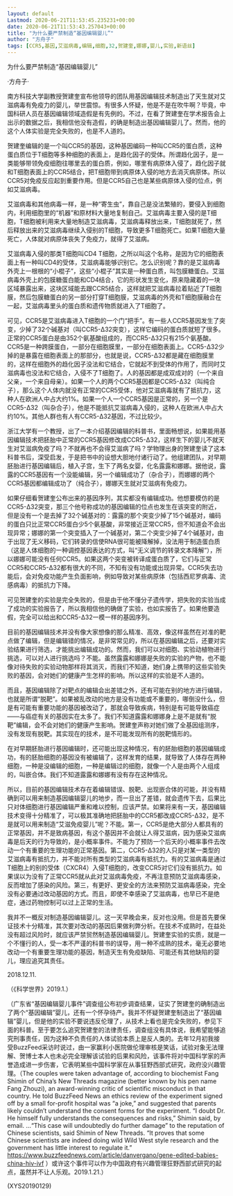 ```yaml
---
layout: default
Lastmod: 2020-06-21T11:53:45.235231+00:00
date: 2020-06-21T11:53:43.257043+00:00
title: "为什么要严禁制造“基因编辑婴儿”"
author: "方舟子"
tags: [CCR5,基因,艾滋病毒,编辑,细胞,32,贺建奎,娜娜,婴儿,实验,新语丝]
---
```


为什么要严禁制造“基因编辑婴儿”

·方舟子·

南方科技大学副教授贺建奎宣布他领导的团队用基因编辑技术制造出了天生就对艾滋病毒有免疫力的婴儿，举世震惊。有很多人怀疑，他是不是在吹牛啊？毕竟，中国科研人员在基因编辑领域造假是有先例的。不过，在看了贺建奎在学术报告会上出示的数据之后，我相信他没有造假，的确是制造出基因编辑婴儿了。然而，他的这个人体实验是完全失败的，也是不人道的。

贺建奎编辑的是一个叫CCR5的基因，这种基因编码一种叫CCR5的蛋白质，这种蛋白质位于T细胞等多种细胞的表面上，是趋化因子的受体。所谓趋化因子，是一类能够带领免疫细胞往哪里去的蛋白质，例如，哪里有病原体入侵了，趋化因子就和T细胞表面上的CCR5结合，把T细胞带到病原体入侵的地方去消灭病原体。所以CCR5对免疫反应起到重要作用。但是CCR5自己也是某些病原体入侵的位点，例如艾滋病毒。

艾滋病毒和其他病毒一样，是一种“寄生虫”，靠自己是没法繁殖的，要侵入到细胞内，利用细胞里的“机器”和原材料大量地复制自己。艾滋病毒主要入侵的是T细胞，T细胞被利用来大量地制造艾滋病毒，艾滋病毒释放出来，T细胞就死了，然后释放出来的艾滋病毒继续入侵别的T细胞，导致更多T细胞死亡。如果T细胞大量死亡，人体就对病原体丧失了免疫力，就得了艾滋病。

艾滋病毒入侵的那类T细胞叫CD4 T细胞，之所以叫这个名称，是因为它的细胞表面上有一种叫CD4的受体，艾滋病毒能够识别它。怎么识别呢？靠的是艾滋病毒外壳上一根根的“小棍子”，这些“小棍子”其实是一种蛋白质，叫包膜糖蛋白。艾滋病毒外壳上的包膜糖蛋白能和CD4结合，它的形状发生变化，原来隐藏着的一块区域暴露出来，这块区域能去跟CCR5结合，这样就把艾滋病毒拉着贴近了T细胞膜，然后包膜糖蛋白的另一部分打穿T细胞膜，艾滋病毒的外壳和T细胞膜融合在一起，艾滋病毒里头的蛋白质和遗传物质就进入了T细胞了。

可见，CCR5是艾滋病毒进入T细胞的一个门“把手”。有一些人CCR5基因发生了突变，少掉了32个碱基对（叫CCR5-Δ32突变），这样它编码的蛋白质就短了很多。正常的CCR5蛋白是由352个氨基酸组成的，而CCR5-Δ32只有215个氨基酸。CCR5是一种跨膜蛋白，一部分在细胞膜里，一部分在细胞表面上。CCR5-Δ32少掉的是暴露在细胞表面上的那部分，也就是说，CCR5-Δ32都是藏在细胞膜里的，这样在细胞外的趋化因子没法和它结合，它就起不到受体的作用了，而同时艾滋病毒也没法和它结合，入侵不了T细胞了。人的基因都是成双成对的（一个来自父亲，一个来自母亲）。如果一个人的两个CCR5基因都是CCR5-Δ32（叫纯合子），那么这个人体内就没有正常的CCR5受体，他对艾滋病毒就有了抵抗力，这种人在欧洲人中占大约1%。如果一个人一个CCR5基因是正常的，另一个是CCR5-Δ32（叫杂合子），他是不能抵抗艾滋病毒入侵的，这种人在欧洲人中占大约10%。其他人群也有人有CCR5-Δ32基因，不过比较少。

浙江大学有一个教授，出了一本介绍基因编辑的科普书，里面畅想说，如果能用基因编辑技术把胚胎中正常的CCR5基因修改成CCR5-Δ32，这样生下的婴儿不就天生对艾滋病免疫了吗？不就再也不会得艾滋病了吗？学物理出身的贺建奎读了这本科普书后，深受启发，于是把书中的设想大胆地付诸行动了。他组建团队，对早期胚胎进行基因编辑后，植入子宫，生下了两名女婴，化名露露和娜娜。据他说，露露的CCR5基因有一个没能编辑，另一个编辑成功了（杂合子），而娜娜的两个CCR5基因都编辑成功了（纯合子），娜娜天生就对艾滋病有免疫力。

如果仔细看贺建奎公布出来的基因序列，其实都没有编辑成功。他想要模仿的是CCR5-Δ32突变，那三个他号称成功的基因编辑的位点也发生在该突变的附近，但是没有一个是去掉了32个碱基对的：露露的那个突变少掉了15个碱基对，编码的蛋白只比正常CCR5蛋白少5个氨基酸，非常接近正常CCR5，但不知道会不会出现异常；娜娜的第一个突变插入了一个碱基对，第二个突变少掉了4个碱基对，由于出现了无义移码，它们转录的信使RNA很可能被降解掉，没法用于制造蛋白质（这是人体细胞的一种调控基因表达的方式，叫“无义调节的转录文本降解”），所以娜娜可能没有任何CCR5。如果这两个突变被转译成蛋白质了，它们与正常CCR5和CCR5-Δ32都有很大的不同，不知有没有功能或出现异常。CCR5失去功能后，会对免疫功能产生负面影响，例如导致对某些病原体（包括西尼罗病毒、流感病毒）的抵抗力下降。

可见贺建奎的实验是完全失败的，但是由于他不懂分子遗传学，把失败的实验当成了成功的实验报告了，所以我相信他的确做了实验，也如实报告了。如果他要造假，完全可以给出和CCR5-Δ32一模一样的基因序列。

目前的基因编辑技术并没有像大家想像的那么精准、高效，像这样虽然在对准的靶点做了编辑，但是编辑错的情况，是非常常见的，所以在基因编辑之后，还要对实验结果进行筛选，才能挑出编辑成功的。然而，我们可以对细胞、实验动植物进行挑选，可以对人进行挑选吗？不能。虽然露露和娜娜是失败的实验的产物，也不能像对待失败的实验动物那样将其消灭，而我们不知道，她们身上携带的这些实验失败的基因，会对她们的健康产生怎样的影响。所以这样的实验是不人道的。

而且，基因编辑除了对靶点的编辑会出差错之外，还有可能在别的地方进行编辑，也就是所谓“脱靶”。如果被乱改动的地方是没有功能或不重要的，哪倒没什么，但是有可能有重要功能的基因被改动了，那就会导致疾病，特别是有可能导致癌症——与癌症有关的基因实在太多了。我们不知道露露和娜娜身上是不是就有“脱靶”编辑，会不会对她们的健康产生影响。贺建奎声称对她们做了全基因组测序，没有发现有脱靶。其实现在的技术，是不可能发现所有的脱靶情形的。

在对早期胚胎进行基因编辑时，还可能出现这种情况，有的胚胎细胞的基因编辑成功，有的胚胎细胞的基因没有被编辑了，这样发育的结果，就导致了人体存在两种细胞，一种是没编辑的细胞，一种是编辑过的细胞，就像一个人是由两个人组成的，叫嵌合体。我们不知道露露和娜娜有没有存在这种情况。

所以，目前的基因编辑技术存在着编辑错误、脱靶、出现嵌合体的可能，并没有精确到可以用来制造基因编辑婴儿的地步，而一旦出了差错，就会遗传下去，后果比只对体细胞进行基因编辑严重和难以控制，应该严禁。如果将来有一天，基因编辑技术变得十分精准了，可以极其准确地把胚胎中的CCR5都改成CCR5-Δ32，是不是就可以用来制造“艾滋免疫婴儿”呢？不能。第一，CCR5是绝大部分人都具有的正常基因，并不是致病基因，有这个基因并不会就让人得艾滋病，因为感染艾滋病毒是后天的行为导致的，是小概率事件。不能为了预防一个后天的小概率事件去改动一个有重要的生理功能的正常基因。第二，CCR5-Δ32的人只是对某一类型的艾滋病毒有抵抗力，并不能对所有类型的艾滋病毒有抵抗力。有的艾滋病毒是通过T细胞上的别的受体（CXCR4）入侵T细胞的，改变CCR5对它们没有抵抗力。如果误以为没有了正常CCR5就从此对艾滋病毒免疫，不再注意预防艾滋病毒感染，反而增加了感染的风险。第三，有更好、更安全的方法来预防艾滋病毒感染，完全没有必要通过改动基因的方式。而且，即使不幸感染了艾滋病毒，也早已不是绝症，通过药物控制可以过上正常的生活。

我并不一概反对制造基因编辑婴儿。这一天早晚会来，反对也没用。但是首先要保证技术十分精准，其次要对改动的基因后果做利弊分析。在技术不成熟时，在益处没有超过风险时，就应该严禁贸然制造基因编辑婴儿。贺建奎实验的实质，就是一个不懂行的人，受一本不严谨的科普书的误导，用一种不成熟的技术，毫无必要地改动一个有重要生理功能的基因，制造天生有免疫缺陷、可能还有其他缺陷的婴儿，理应追究其责任。

2018.12.11.

（《科学世界》2019.1.）

（广东省“基因编辑婴儿事件”调查组公布初步调查结果，证实了贺建奎的确制造出了两个“基因编辑”婴儿，还有一个怀孕待产。我并不怀疑贺建奎制造出了“基因编辑”婴儿，但是他的实验不要说违反伦理了，从技术上看也是完全失败的，参见下面的科普。至于要怎么追究贺建奎的法律责任，调查组没有具体说，我希望能够追究刑事责任，因为这种不负责任的人体试验本质上是反人类的。去年12月初我接受BuzzFeed采访时说过，由一家赢利小医院做伦理审核是笑话，试验对象无法理解、贺博士本人也未必完全理解该试验的后果和风险，该事件将对中国科学家的声誉造成进一步伤害，它表明某些中国科学家在从事狂野西部式研究，政府没兴趣管理。（The couples were taken advantage of, according to biochemist Fang Shimin of China’s New Threads magazine (better known by his pen name Fang Zhouzi), an award-winning critic of scientific misconduct in that country. He told BuzzFeed News an ethics review of the experiment signed off by a small for-profit hospital was “a joke,” and suggested that parents likely couldn’t understand the consent forms for the experiment. “I doubt Dr. He himself fully understands the consequences and risks,” Shimin said, by email. ...“This case will undoubtedly do further damage” to the reputation of Chinese scientists, said Shimin of New Threads. “It proves that some Chinese scientists are indeed doing wild Wild West style research and the government has little interest to regulate it.” https://www.buzzfeednews.com/article/danvergano/gene-edited-babies-china-hiv-ivf ）或许这个事件可以作为中国政府有兴趣管理狂野西部式研究的起点，虽然并不让人乐观。2019.1.21.）

(XYS20190129)

